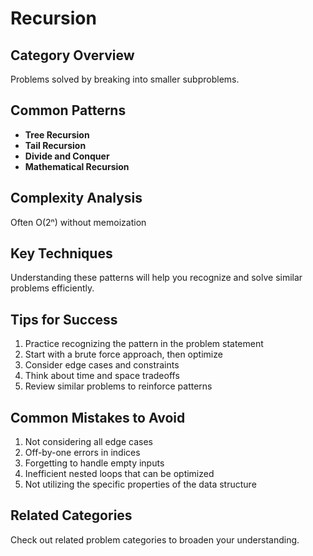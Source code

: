 # Recursion

## Category Overview

Problems solved by breaking into smaller subproblems.

## Common Patterns

- **Tree Recursion**
- **Tail Recursion**
- **Divide and Conquer**
- **Mathematical Recursion**

## Complexity Analysis

Often O(2ⁿ) without memoization

## Key Techniques

Understanding these patterns will help you recognize and solve similar problems efficiently.

## Tips for Success

1. Practice recognizing the pattern in the problem statement
2. Start with a brute force approach, then optimize
3. Consider edge cases and constraints
4. Think about time and space tradeoffs
5. Review similar problems to reinforce patterns

## Common Mistakes to Avoid

1. Not considering all edge cases
2. Off-by-one errors in indices
3. Forgetting to handle empty inputs
4. Inefficient nested loops that can be optimized
5. Not utilizing the specific properties of the data structure

## Related Categories

Check out related problem categories to broaden your understanding.
